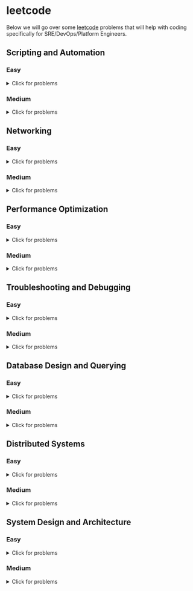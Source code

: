 # leetcode
Below we will go over some [leetcode](https://leetcode.com/problemset/all/) problems that will help with coding specifically for SRE/DevOps/Platform Engineers.

## Scripting and Automation

### Easy
<details>
<summary>Click for problems</summary>
<ol>
<li><a href="https://leetcode.com/problems/length-of-last-word/">Length of Last Word</a> - Problem #58</li>
<details>
<summary>Summary</summary>
This problem involves manipulating strings, which is a common task in scripting. You need to find the length of the last word in a string.
</details>
<details>
<summary>Problem</summary>
</details>
<details>
<summary>Solution</summary>
</details>
<li><a href="https://leetcode.com/problems/add-binary/">Add Binary</a> - Problem #67</li>
<details>
<summary>Summary</summary>
This problem simulates binary addition. In scripting, you might encounter scenarios where you need to perform calculations on binary data.
</details>
<details>
<summary>Problem</summary>
</details>
<details>
<summary>Solution</summary>
</details>
<li><a href="https://leetcode.com/problems/pascals-triangle-ii/">Pascal&#39;s Triangle II</a> - Problem #119</li>
<details>
<summary>Summary</summary>
This problem deals with generating rows of Pascal's Triangle, which can be used in various automated data generation scenarios.
</details>
<details>
<summary>Problem</summary>
</details>
<details>
<summary>Solution</summary>
</details>
<li><a href="https://leetcode.com/problems/merge-sorted-array/">Merge Sorted Array</a> - Problem #88</li>
<details>
<summary>Summary</summary>
This problem is about merging arrays, a common task in scripting when you're working with data from various sources.
</details>
<details>
<summary>Problem</summary>
</details>
<details>
<summary>Solution</summary>
</details>
<li><a href="https://leetcode.com/problems/excel-sheet-column-title/">Excel Sheet Column Title</a> - Problem #168</li>
<details>
<summary>Summary</summary>
In this problem, you convert a column number into the corresponding Excel column title. Such conversions are often encountered in automated data processing.
</details>
<details>
<summary>Problem</summary>
</details>
<details>
<summary>Solution</summary>
</details>
<li><a href="https://leetcode.com/problems/excel-sheet-column-number/">Excel Sheet Column Number</a> - Problem #171</li>
<details>
<summary>Summary</summary>
</details>
<details>
<summary>Problem</summary>
</details>
<details>
<summary>Solution</summary>
</details>
<li><a href="https://leetcode.com/problems/single-number/">Single Number</a> - Problem #136</li>
<details>
<summary>Summary</summary>
This problem involves finding a single number in an array where all other numbers appear twice. It's a common task in automated data analysis.
</details>
<details>
<summary>Problem</summary>
</details>
<details>
<summary>Solution</summary>
</details>
</ol>

</details>

### Medium
<details>
<summary>Click for problems</summary>
<ol>
<li><a href="https://leetcode.com/problems/count-and-say/">Count and Say</a> - Problem #38</li>
<details>
<summary>Summary</summary>
This problem involves generating sequences based on previous values, which can be useful for generating automated sequences of data.
</details>
<details>
<summary>Problem</summary>
</details>
<details>
<summary>Solution</summary>
</details>
<li><a href="https://leetcode.com/problems/reverse-words-in-a-string-ii/">Reverse Words in a String II</a> - Problem #186</li>
<details>
<summary>Summary</summary>
 In this problem, you're asked to reverse the order of words in a string, which can be useful for automating text transformations.
</details>
<details>
<summary>Problem</summary>
</details>
<details>
<summary>Solution</summary>
</details>
<li><a href="https://leetcode.com/problems/reverse-words-in-a-string/">Reverse Words in a String</a> - Problem #151</li>
<details>
<summary>Summary</summary>
Similar to the previous problem, this asks you to reverse the words in a string but not in-place. Scripting can help automate this process.
</details>
<details>
<summary>Problem</summary>
</details>
<details>
<summary>Solution</summary>
</details>
<li><a href="https://leetcode.com/problems/basic-calculator-ii/">Basic Calculator II</a> - Problem #227</li>
<details>
<summary>Summary</summary>
In this problem, you're asked to reverse the order of words in a string, which can be useful for automating text transformations.
</details>
<details>
<summary>Problem</summary>
</details>
<details>
<summary>Solution</summary>
</details>
<li><a href="https://leetcode.com/problems/dungeon-game/">Dungeon Game</a> - Problem #174</li>
<details>
<summary>Summary</summary>
In this problem, you need to determine the minimum initial health to start from the top-left corner and reach the bottom-right corner of a dungeon grid. Automation can help compute this value.
</details>
<details>
<summary>Problem</summary>
</details>
<details>
<summary>Solution</summary>
</details>
<li><a href="https://leetcode.com/problems/group-anagrams/">Group Anagrams</a> - Problem #49</li>
<details>
<summary>Summary</summary>
Automating the process of grouping anagrams from a given list of words is applicable to this problem, aligning with scripting and automation concepts.
</details>
<details>
<summary>Problem</summary>
</details>
<details>
<summary>Solution</summary>
</details>
<li><a href="https://leetcode.com/problems/compare-version-numbers/">Compare Version Numbers</a> - Problem #165</li>
<details>
<summary>Summary</summary>
This problem involves comparing two version numbers. Scripting can help automate the version comparison process, handling different parts of the version numbers.
</details>
<details>
<summary>Problem</summary>
</details>
<details>
<summary>Solution</summary>
</details>
<li><a href="https://leetcode.com/problems/longest-common-prefix/">Longest Common Prefix</a> - Problem #14</li>
<details>
<summary>Summary</summary>
Automating the process of finding the longest common prefix among a list of strings can be applied to this problem, highlighting the role of scripting and automation.
</details>
<details>
<summary>Problem</summary>
</details>
<details>
<summary>Solution</summary>
</details>
</ol>

</details>


## Networking

### Easy
<details>
<summary>Click for problems</summary>
<ol>
<li><a href="https://leetcode.com/problems/first-unique-character-in-a-string/">First Unique Character in a String</a> - Problem #387</li>
<details>
<summary>Summary</summary>
Relates to processing strings, which is fundamental in networking protocols for parsing and validation.
</details>
<details>
<summary>Problem</summary>
</details>
<details>
<summary>Solution</summary>
</details>
<li><a href="https://leetcode.com/problems/implement-strstr/">Implement strStr()</a> - Problem #28</li>
<details>
<summary>Summary</summary>
In networking, substring matching is used in various applications, from pattern matching to searching for headers in network packets.
</details>
<details>
<summary>Problem</summary>
</details>
<details>
<summary>Solution</summary>
</details>
<li><a href="https://leetcode.com/problems/valid-anagram/">Valid Anagram</a> - Problem #242</li>
<details>
<summary>Summary</summary>
String manipulation, such as character sorting, is used in various networking applications, such as checksum calculations.
</details>
<details>
<summary>Problem</summary>
</details>
<details>
<summary>Solution</summary>
</details>
<li><a href="https://leetcode.com/problems/isomorphic-strings/">Isomorphic Strings</a> - Problem #205</li>
<details>
<summary>Summary</summary>
Understanding character mappings is important in networking tasks like encoding and decoding.
</details>
<details>
<summary>Problem</summary>
</details>
<details>
<summary>Solution</summary>
</details>
<li><a href="https://leetcode.com/problems/pascals-triangle/">Pascal&#39;s Triangle</a> - Problem #118</li>
<details>
<summary>Summary</summary>
While not a direct analogy, data organization and computation are crucial in networking protocols and data transmission.
</details>
<details>
<summary>Problem</summary>
</details>
<details>
<summary>Solution</summary>
</details>
<li><a href="https://leetcode.com/problems/move-zeroes/">Move Zeroes</a> - Problem #283</li>
<details>
<summary>Summary</summary>
In networking, data reorganization may be necessary for efficient data transmission.
</details>
<details>
<summary>Problem</summary>
</details>
<details>
<summary>Solution</summary>
</details>
<li><a href="https://leetcode.com/problems/length-of-last-word/">Length of Last Word</a> - Problem #58</li>
<details>
<summary>Summary</summary>
String manipulation, often used in networking tasks like text processing.
</details>
<details>
<summary>Problem</summary>
</details>
<details>
<summary>Solution</summary>
</details>
<li><a href="https://leetcode.com/problems/reverse-vowels-of-a-string/">Reverse Vowels of a String</a> - Problem #345</li>
<details>
<summary>Summary</summary>
String manipulation and transformation are important in many text-based networking applications.
</details>
<details>
<summary>Problem</summary>
</details>
<details>
<summary>Solution</summary>
</details>
</ol>
</details>

### Medium
<details>
<summary>Click for problems</summary>
<ol>
<li><a href="https://leetcode.com/problems/3sum/">3Sum</a> - Problem #15</li>
<details>
<summary>Summary</summary>
In networking, searching for patterns or matches within data streams is a common task.
</details>
<details>
<summary>Problem</summary>
</details>
<details>
<summary>Solution</summary>
</details>
<li><a href="https://leetcode.com/problems/longest-palindromic-substring/">Longest Palindromic Substring</a> - Problem #5</li>
<details>
<summary>Summary</summary>
String processing is essential in networking, such as when parsing and validating URLs or extracting specific data.
</details>
<details>
<summary>Problem</summary>
</details>
<details>
<summary>Solution</summary>
</details>
<li><a href="https://leetcode.com/problems/zigzag-conversion/">ZigZag Conversion</a> - Problem #6</li>
<details>
<summary>Summary</summary>
Resembles data reformatting tasks seen in networking, such as transforming data for compatibility.
</details>
<details>
<summary>Problem</summary>
</details>
<details>
<summary>Solution</summary>
</details>
<li><a href="https://leetcode.com/problems/search-in-rotated-sorted-array/">Search in Rotated Sorted Array</a> - Problem #33</li>
<details>
<summary>Summary</summary>
Searching algorithms are vital for efficient data retrieval in networking databases.
</details>
<details>
<summary>Problem</summary>
</details>
<details>
<summary>Solution</summary>
</details>
<li><a href="https://leetcode.com/problems/rotate-image/">Rotate Image</a> - Problem #48</li>
<details>
<summary>Summary</summary>
Transforming data, as in rotating an image, is analogous to data transformation in networking tasks.
</details>
<details>
<summary>Problem</summary>
</details>
<details>
<summary>Solution</summary>
</details>
<li><a href="https://leetcode.com/problems/word-search/">Word Search</a> - Problem #79</li>
<details>
<summary>Summary</summary>
Reflects pattern searching tasks, which are akin to data processing in networking for finding specific patterns.
</details>
<details>
<summary>Problem</summary>
</details>
<details>
<summary>Solution</summary>
</details>
<li><a href="https://leetcode.com/problems/longest-consecutive-sequence/">Longest Consecutive Sequence</a> - Problem #128</li>
<details>
<summary>Summary</summary>
</details>
<details>
<summary>Problem</summary>
</details>
<details>
<summary>Solution</summary>
</details>
<li><a href="https://leetcode.com/problems/find-peak-element/">Find Peak Element</a> - Problem #162</li>
<details>
<summary>Summary</summary>
Relates to analyzing sequences of data, important in networking for detecting patterns and trends.
</details>
<details>
<summary>Problem</summary>
</details>
<details>
<summary>Solution</summary>
</details>
</ol>
</details>


## Performance Optimization

### Easy
<details>
<summary>Click for problems</summary>
<ol>
<li><a href="https://leetcode.com/problems/best-time-to-buy-and-sell-stock/">Best Time to Buy and Sell Stock</a> - Problem #121</li>
<details>
<summary>Summary</summary>
</details>
<details>
<summary>Problem</summary>
</details>
<details>
<summary>Solution</summary>
</details>
<li><a href="https://leetcode.com/problems/valid-parentheses/">Valid Parentheses</a> - Problem #20</li>
<details>
<summary>Summary</summary>
</details>
<details>
<summary>Problem</summary>
</details>
<details>
<summary>Solution</summary>
</details>
<li><a href="https://leetcode.com/problems/merge-two-sorted-lists/">Merge Two Sorted Lists</a> - Problem #21</li>
<details>
<summary>Summary</summary>
</details>
<details>
<summary>Problem</summary>
</details>
<details>
<summary>Solution</summary>
</details>
<li><a href="https://leetcode.com/problems/climbing-stairs/">Climbing Stairs</a> - Problem #70</li>
<details>
<summary>Summary</summary>
</details>
<details>
<summary>Problem</summary>
</details>
<details>
<summary>Solution</summary>
</details>
<li><a href="https://leetcode.com/problems/min-stack/">Min Stack</a> - Problem #155</li>
<details>
<summary>Summary</summary>
</details>
<details>
<summary>Problem</summary>
</details>
<details>
<summary>Solution</summary>
</details>
<li><a href="https://leetcode.com/problems/count-and-say/">Count and Say</a> - Problem #38</li>
<details>
<summary>Summary</summary>
</details>
<details>
<summary>Problem</summary>
</details>
<details>
<summary>Solution</summary>
</details>
<li><a href="https://leetcode.com/problems/maximum-subarray/">Maximum Subarray</a> - Problem #53</li>
<details>
<summary>Summary</summary>
</details>
<details>
<summary>Problem</summary>
</details>
<details>
<summary>Solution</summary>
</details>
<li><a href="https://leetcode.com/problems/merge-sorted-array/">Merge Sorted Array</a> - Problem #88</li>
<details>
<summary>Summary</summary>
</details>
<details>
<summary>Problem</summary>
</details>
<details>
<summary>Solution</summary>
</details>
</ol>

</details>

### Medium
<details>
<summary>Click for problems</summary>
<ol>
<li><a href="https://leetcode.com/problems/longest-substring-without-repeating-characters/">Longest Substring Without Repeating Characters</a> - Problem #3</li>
<details>
<summary>Summary</summary>
Optimizing substring calculations, similar to optimizing data processing tasks.
</details>
<details>
<summary>Problem</summary>
</details>
<details>
<summary>Solution</summary>
</details>
<li><a href="https://leetcode.com/problems/container-with-most-water/">Container With Most Water</a> - Problem #11</li>
<details>
<summary>Summary</summary>
Optimization of container volume calculations, similar to optimizing data allocation in a system.
</details>
<details>
<summary>Problem</summary>
</details>
<details>
<summary>Solution</summary>
</details>
<li><a href="https://leetcode.com/problems/valid-parentheses/">Valid Parentheses</a> - Problem #20</li>
<details>
<summary>Summary</summary>
Efficient stack usage, relevant in optimizing algorithms and ensuring memory efficiency.
</details>
<details>
<summary>Problem</summary>
</details>
<details>
<summary>Solution</summary>
</details>
<li><a href="https://leetcode.com/problems/search-in-rotated-sorted-array/">Search in Rotated Sorted Array</a> - Problem #33</li>
<details>
<summary>Summary</summary>
 Optimization of search algorithms, crucial in optimizing data retrieval processes.
</details>
<details>
<summary>Problem</summary>
</details>
<details>
<summary>Solution</summary>
</details>
<li><a href="https://leetcode.com/problems/word-search/">Word Search</a> - Problem #79</li>
<details>
<summary>Summary</summary>
Optimization of pattern searching tasks, which is similar to optimizing data processing for finding specific patterns.
</details>
<details>
<summary>Problem</summary>
</details>
<details>
<summary>Solution</summary>
</details>
<li><a href="https://leetcode.com/problems/valid-number/">Valid Number</a> - Problem #65</li>
<details>
<summary>Summary</summary>
Efficient number validation, important in optimizing data processing and input validation.
</details>
<details>
<summary>Problem</summary>
</details>
<details>
<summary>Solution</summary>
</details>
</ol>
</details>



## Troubleshooting and Debugging

### Easy
<details>
<summary>Click for problems</summary>
<ol>
<li><a href="https://leetcode.com/problems/two-sum/">Two Sum</a> - Problem #1</li>
<details>
<summary>Summary</summary>
This problem requires problem-solving and debugging skills, similar to identifying issues and bugs in distributed systems.
</details>
<details>
<summary>Problem</summary>
</details>
<details>
<summary>Solution</summary>
</details>
<li><a href="https://leetcode.com/problems/palindrome-number/">Palindrome Number</a> - Problem #9</li>
<details>
<summary>Summary</summary>
Involves checking for palindromes, akin to debugging and validating data correctness.
</details>
<details>
<summary>Problem</summary>
</details>
<details>
<summary>Solution</summary>
</details>
<li><a href="https://leetcode.com/problems/longest-common-prefix/">Longest Common Prefix</a> - Problem #14</li>
<details>
<summary>Summary</summary>
Similar to identifying common patterns, a crucial skill in debugging distributed systems.
</details>
<details>
<summary>Problem</summary>
</details>
<details>
<summary>Solution</summary>
</details>
<li><a href="https://leetcode.com/problems/valid-parentheses/">Valid Parentheses</a> - Problem #20</li>
<details>
<summary>Summary</summary>
Debugging skills are important in verifying the correctness of algorithms, a key aspect of troubleshooting.
</details>
<details>
<summary>Problem</summary>
</details>
<details>
<summary>Solution</summary>
</details>
<li><a href="https://leetcode.com/problems/implement-strstr/">Implement strStr()</a> - Problem #28</li>
<details>
<summary>Summary</summary>
Debugging and testing string matching algorithms is essential in identifying and fixing errors.
</details>
<details>
<summary>Problem</summary>
</details>
<details>
<summary>Solution</summary>
</details>
<li><a href="https://leetcode.com/problems/longest-common-prefix/">Longest Common Prefix</a> - Problem #14</li>
<details>
<summary>Summary</summary>
Debugging and problem-solving for identifying common patterns, akin to troubleshooting issues related to data analysis and processing.
</details>
<details>
<summary>Problem</summary>
</details>
<details>
<summary>Solution</summary>
</details>
</ol>

</details>

### Medium
<details>
<summary>Click for problems</summary>
<ol>
<li><a href="https://leetcode.com/problems/group-anagrams/">Group Anagrams</a> - Problem #49</li>
<details>
<summary>Summary</summary>
Problem-solving and debugging related to string manipulation, similar to identifying and fixing errors in data transformations.
</details>
<details>
<summary>Problem</summary>
</details>
<details>
<summary>Solution</summary>
</details>
<li><a href="https://leetcode.com/problems/compare-version-numbers/">Compare Version Numbers</a> - Problem #165</li>
<details>
<summary>Summary</summary>
Debugging and problem-solving for version comparison, similar to identifying compatibility issues in distributed systems.
</details>
<details>
<summary>Problem</summary>
</details>
<details>
<summary>Solution</summary>
</details>
<li><a href="https://leetcode.com/problems/decode-string/">Decode String</a> - Problem #394</li>
<details>
<summary>Summary</summary>
Debugging and problem-solving for decoding tasks, similar to fixing issues with data transformations.
</details>
<details>
<summary>Problem</summary>
</details>
<details>
<summary>Solution</summary>
</details>
<li><a href="https://leetcode.com/problems/top-k-frequent-words/">Top K Frequent Words</a> - Problem #692</li>
<details>
<summary>Summary</summary>
Debugging and problem-solving related to frequent item calculations, similar to identifying and fixing issues with data analysis.
</details>
<details>
<summary>Problem</summary>
</details>
<details>
<summary>Solution</summary>
</details>
<li><a href="https://leetcode.com/problems/multiply-strings/">Multiply Strings</a> - Problem #43</li>
<details>
<summary>Summary</summary>
Debugging and optimizing string multiplication algorithms, crucial in identifying and fixing performance bottlenecks
</details>
<details>
<summary>Problem</summary>
</details>
<details>
<summary>Solution</summary>
</details>
</ol>

</details>


## Database Design and Querying

### Easy
<details>
<summary>Click for problems</summary>
<ol>
<li><a href="https://leetcode.com/problems/combine-two-tables/">Combine Two Tables</a> - Problem #175</li>
<details>
<summary>Summary</summary>
This problem involves using SQL <code>JOIN</code> to combine information from two different tables based on a common key.
</details>
<details>
<summary>Problem</summary>
</details>
<details>
<summary>Solution</summary>
</details>
<li><a href="https://leetcode.com/problems/rising-temperature/">Rising Temperature</a></li>
<details>
<summary>Summary</summary>
This problem focuses on querying a <code>Weather</code> table to find days where the temperature was higher than the previous day.
</details>
<details>
<summary>Problem</summary>
</details>
<details>
<summary>Solution</summary>
</details>
<li><a href="https://leetcode.com/problems/big-countries/">Big Countries</a> - Problem #595</li>
<details>
<summary>Summary</summary>
This problem involves selecting countries with a population greater than 250 million or an area greater than 3 million square kilometers using SQL.
</details>
<details>
<summary>Problem</summary>
</details>
<details>
<summary>Solution</summary>
</details>
<li><a href="https://leetcode.com/problems/employees-earning-more-than-their-managers/">Employees Earning More Than Their Managers</a></li>
<details>
<summary>Summary</summary>
In this problem, you need to compare salaries between employees and their managers using SQL queries.
</details>
<details>
<summary>Problem</summary>
</details>
<details>
<summary>Solution</summary>
</details>
<li><a href="https://leetcode.com/problems/customers-who-never-order/">Customers Who Never Order</a></li>
<details>
<summary>Summary</summary>
This problem requires identifying customers who have never placed an order by using a combination of SQL <code>JOIN</code> and <code>NOT EXISTS</code>.
</details>
<details>
<summary>Problem</summary>
</details>
<details>
<summary>Solution</summary>
</details>
<li><a href="https://leetcode.com/problems/second-highest-salary/">Second Highest Salary</a></li>
<details>
<summary>Summary</summary>
In this problem, you need to retrieve the second highest salary from an <code>Employee</code> table using SQL queries.
</details>
<details>
<summary>Problem</summary>
</details>
<details>
<summary>Solution</summary>
</details>
<li><a href="https://leetcode.com/problems/duplicate-emails/">Duplicate Emails</a></li>
<details>
<summary>Summary</summary>
The task here is to find duplicate email addresses from a <code>Person</code> table using SQL queries.
</details>
<details>
<summary>Problem</summary>
</details>
<details>
<summary>Solution</summary>
</details>
</ol>

</details>

### Medium
<details>
<summary>Click for problems</summary>
<ol>
<li><a href="https://leetcode.com/problems/nth-highest-salary/">Nth Highest Salary</a> - Problem #177</li>
<details>
<summary>Summary</summary>
This problem involves finding the Nth highest salary using SQL.
</details>
<details>
<summary>Problem</summary>
</details>
<details>
<summary>Solution</summary>
</details>
<li><a href="https://leetcode.com/problems/consecutive-numbers/">Consecutive Numbers</a> - Problem #180</li>
<details>
<summary>Summary</summary>
The task is to find numbers that appear at least three times consecutively in a table using SQL queries.
</details>
<details>
<summary>Problem</summary>
</details>
<details>
<summary>Solution</summary>
</details>
<li><a href="https://leetcode.com/problems/exchange-seats/">Exchange Seats</a> - Problem #626</li>
<details>
<summary>Summary</summary>
This problem involves simulating a classroom seating arrangement and exchanging the seats of adjacent students. You are given a table that represents the current seating arrangement with student IDs and their corresponding seats. The task is to design a query that exchanges the seats of adjacent students, assuming that the total number of students is even.

This problem demonstrates the use of SQL queries to manipulate and update data in a database table. The problem tests your ability to work with relational data, update specific rows, and perform conditional updates based on the positions of students.

In a real-world scenario, this problem reflects how database queries can be used to manage seating arrangements, perform data updates, and ensure data consistency. It showcases your skills in writing efficient and effective SQL queries to perform specific tasks within a database environment.
</details>
<details>
<summary>Problem</summary>
</details>
<details>
<summary>Solution</summary>
</details>
<li><a href="https://leetcode.com/problems/product-price-at-a-given-date/">Product Price at a Given Date</a> - Problem #1164</li>
<details>
<summary>Summary</summary>
This problem involves querying a database to find the price of a product at a given date. It requires crafting SQL queries to filter products based on their price history and the provided date. The problem tests your ability to retrieve historical data from a database and filter it based on specific conditions.
</details>
<details>
<summary>Problem</summary>
</details>
<details>
<summary>Solution</summary>
</details>
<li><a href="https://leetcode.com/problems/second-highest-salary/">Second Highest Salary</a>  - Problem #180</li>
<details>
<summary>Summary</summary>
This problem asks you to find all numbers that appear at least three times consecutively in a table. You need to design a query that identifies consecutive occurrences of numbers and returns the desired result. This problem tests your understanding of querying and identifying patterns in data.
</details>
<details>
<summary>Problem</summary>
</details>
<details>
<summary>Solution</summary>
</details>
<li><a href="https://leetcode.com/problems/last-person-to-fit-in-the-bus/">Last Person to Fit in the Bus</a> - Problem #1204</li>
<details>
<summary>Summary</summary>
This problem is about simulating elevator trips for a building. You need to design a query to determine who was the last person to fit in the elevator after a certain time. It involves joining tables, filtering data based on specific conditions, and finding the maximum value. The problem mirrors real-world scenarios where database queries are used to manage and analyze data about people and events.
</details>
<details>
<summary>Problem</summary>
</details>
<details>
<summary>Solution</summary>
</details>
<li><a href="https://leetcode.com/problems/tree-node/">Tree Node</a> - Problem #608</li>
<details>
<summary>Summary</summary>
This problem involves working with a database table representing a tree structure. You need to design a query to retrieve information about parent and child relationships within the tree. It's an example of how databases can be used to model hierarchical structures and retrieve data based on those relationships.
</details>
<details>
<summary>Problem</summary>
</details>
<details>
<summary>Solution</summary>
</details>
<li><a href="https://leetcode.com/problems/rank-scores/">Rank Scores</a> - Problem #178</li>
<details>
<summary>Summary</summary>
In this problem, you are tasked with ranking scores in a database table. You need to design a query that assigns ranks to scores while handling cases of ties. This problem is a classic example of using SQL to generate rankings and order data based on certain criteria.


</details>
<details>
<summary>Problem</summary>
</details>
<details>
<summary>Solution</summary>
</details>
</ol>
</details>


## Distributed Systems

### Easy
<details>
<summary>Click for problems</summary>
<ol>
<li><a href="https://leetcode.com/problems/nim-game/">Nim Game</a> - Problem #292</li>
<details>
<summary>Summary</summary>
This problem illustrates game strategy in a distributed context, akin to making decisions in a distributed environment.
</details>
<details>
<summary>Problem</summary>
</details>
<details>
<summary>Solution</summary>
</details>
<li><a href="https://leetcode.com/problems/flood-fill/">Flood Fill</a> - Problem #733</li>
<details>
<summary>Summary</summary>
This problem simulates the spread of information through cells, similar to data propagation in distributed systems.
</details>
<details>
<summary>Problem</summary>
</details>
<details>
<summary>Solution</summary>
</details>
<li><a href="https://leetcode.com/problems/to-lower-case/">To Lower Case</a> - Problem #709</li>
<details>
<summary>Summary</summary>
This problem demonstrates converting strings to lowercase, which is crucial in distributed systems for standardizing data formats.
</details>
<details>
<summary>Problem</summary>
</details>
<details>
<summary>Solution</summary>
</details>
<li><a href="https://leetcode.com/problems/climbing-stairs/">Climbing Stairs</a> - Problem #70</li>
<details>
<summary>Summary</summary>
This problem compares to distributed problems with multiple paths, where optimizing traversal becomes essential.
</details>
<details>
<summary>Problem</summary>
</details>
<details>
<summary>Solution</summary>
</details>
<li><a href="https://leetcode.com/problems/balanced-binary-tree/">Balanced Binary Tree</a> - Problem #110</li>
<details>
<summary>Summary</summary>
Balancing a binary tree is essential in distributed databases for optimizing data storage and retrieval.
</details>
<details>
<summary>Problem</summary>
</details>
<details>
<summary>Solution</summary>
</details>
<li><a href="https://leetcode.com/problems/the-maze-ii/">The Maze II</a> - Problem #505</li>
<details>
<summary>Summary</summary>
This problem involves finding paths in a maze, similar to navigation and pathfinding in distributed networks.
</details>
<details>
<summary>Problem</summary>
</details>
<details>
<summary>Solution</summary>
</details>
</ol>

</details>

### Medium
<details>
<summary>Click for problems</summary>
<ol>
<li><a href="https://leetcode.com/problems/network-delay-time/">Network Delay Time</a> - Problem #743</li>
<details>
<summary>Summary</summary>
This problem mimics the propagation of information through a distributed network, similar to data transmission delays.
</details>
<details>
<summary>Problem</summary>
</details>
<details>
<summary>Solution</summary>
</details>
<li><a href="https://leetcode.com/problems/number-of-islands/">Number of Islands</a> - Problem #200</li>
<details>
<summary>Summary</summary>
This problem relates to distributed computation by simulating the spread of information through connected components in a grid.
</details>
<details>
<summary>Problem</summary>
</details>
<details>
<summary>Solution</summary>
</details>
<li><a href="https://leetcode.com/problems/course-schedule/">Course Schedule</a> - Problem #207</li>
<details>
<summary>Summary</summary>
This problem reflects dependencies in distributed task scheduling, which is crucial for resource allocation
</details>
<details>
<summary>Problem</summary>
</details>
<details>
<summary>Solution</summary>
</details>
<li><a href="https://leetcode.com/problems/as-far-from-land-as-possible/">As Far from Land as Possible</a> - Problem #1162</li>
<details>
<summary>Summary</summary>
This problem involves measuring distances between nodes, similar to distance calculations in a distributed spatial context.
</details>
<details>
<summary>Problem</summary>
</details>
<details>
<summary>Solution</summary>
</details>
<li><a href="https://leetcode.com/problems/rotting-oranges/">Rotting Oranges</a> - Problem #994</li>
<details>
<summary>Summary</summary>
This problem simulates distributed state changes and their propagation, similar to message passing in distributed systems.
</details>
<details>
<summary>Problem</summary>
</details>
<details>
<summary>Solution</summary>
</details>
<li><a href="https://leetcode.com/problems/evaluate-division/">Evaluate Division</a> - Problem #399</li>
<details>
<summary>Summary</summary>
This problem resembles graph traversal and calculations, which are often seen in distributed systems' computations.
</details>
<details>
<summary>Problem</summary>
</details>
<details>
<summary>Solution</summary>
</details>
<li><a href="https://leetcode.com/problems/evaluate-division/">Evaluate Division</a> - Problem #399</li>
<details>
<summary>Summary</summary>
This problem continues the analogy of graph traversal and distributed calculations.
</details>
<details>
<summary>Problem</summary>
</details>
<details>
<summary>Solution</summary>
</details>
</ol>
</details>

## System Design and Architecture

### Easy
<details>
<summary>Click for problems</summary>
<ol>
<li><a href="https://leetcode.com/problems/design-hashset/">Design HashSet</a> - Problem #705</li>
<details>
<summary>Summary</summary>
<p>In this problem, you&#39;re required to design a simple HashSet data structure, supporting basic operations like insertion, deletion, and checking for the presence of an element. While this problem might seem straightforward, it has some underlying connections to system design and architecture concepts:</p>
<ol>
<li><p><strong>Data Modeling and Storage:</strong> When designing a HashSet, you need to think about how to organize and store the data efficiently. This can relate to database schema design in a larger system, where you would consider how to store and access data optimally.</p>
</li>
<li><p><strong>Data Access Optimization:</strong> In a larger system, quick access to data is crucial. When designing a HashSet, you&#39;re challenged to implement efficient lookup and manipulation operations, similar to how efficient data retrieval is a key consideration in designing systems.</p>
</li>
<li><p><strong>Collision Handling:</strong> Hash collisions can occur when multiple elements map to the same hash value. This connects to concepts of distributed systems and hashing techniques, which are relevant when handling data across multiple servers.</p>
</li>
<li><p><strong>Concurrency and Consistency:</strong> While the problem might not explicitly require it, in a distributed system, you would need to consider issues like concurrent access and maintaining data consistency. This mirrors challenges faced in distributed databases and systems.</p>
</li>
<li><p><strong>Scalability:</strong> While the problem doesn&#39;t specifically touch on this, when designing a HashSet for a large-scale system, you&#39;d need to think about how to make the data structure scalable, possibly by sharding or partitioning data across different nodes.</p>
</li>
<li><p><strong>Data Integrity and Error Handling:</strong> Ensuring that your HashSet functions correctly and handles errors gracefully is akin to ensuring data integrity and handling exceptions in a real-world system.</p>
</li>
</ol>
<p>While this problem isn&#39;t a full-blown system design challenge, it provides a microcosm of considerations that come into play when designing and implementing data structures in a larger system. It&#39;s about making design choices that optimize for performance, reliability, and scalability—core tenets of system design and architecture.</p>
</details>
<details>

<summary>Problem</summary>
<p>Design a HashSet without using any built-in hash table libraries.</p>
<p>Implement <code>MyHashSet</code> class:</p>
<ul>
<li><code>void add(key)</code> Inserts the value <code>key</code> into the HashSet.</li>
<li><code>bool contains(key</code>) Returns whether the value <code>key</code> exists in the HashSet or not.</li>
<li><code>void remove(key)</code> Removes the value <code>key</code> in the HashSet. If <code>key</code> does not exist in the HashSet, do nothing</li>
</ul>
<p><strong>Example 1:</strong></p>
<p><strong>Input</strong></p>
<pre><code>[<span class="hljs-string">"MyHashSet"</span>, <span class="hljs-string">"add"</span>, <span class="hljs-string">"add"</span>, <span class="hljs-string">"contains"</span>, <span class="hljs-string">"contains"</span>, <span class="hljs-string">"add"</span>, <span class="hljs-string">"contains"</span>, <span class="hljs-string">"remove"</span>, <span class="hljs-string">"contains"</span>]
[[], [<span class="hljs-number">1</span>], [<span class="hljs-number">2</span>], [<span class="hljs-number">1</span>], [<span class="hljs-number">3</span>], [<span class="hljs-number">2</span>], [<span class="hljs-number">2</span>], [<span class="hljs-number">2</span>], [<span class="hljs-number">2</span>]]
</code></pre><p><strong>Output</strong></p>
<pre><code>[<span class="hljs-literal">null</span>, <span class="hljs-literal">null</span>, <span class="hljs-literal">null</span>, <span class="hljs-literal">true</span>, <span class="hljs-literal">false</span>, <span class="hljs-literal">null</span>, <span class="hljs-literal">true</span>, <span class="hljs-literal">null</span>, <span class="hljs-literal">false</span>]
</code></pre><p><strong>Explanation</strong></p>
<pre><code><span class="hljs-type">MyHashSet</span> myHashSet = <span class="hljs-function"><span class="hljs-keyword">new</span> <span class="hljs-title">MyHashSet</span>();
<span class="hljs-title">myHashSet</span>.<span class="hljs-title">add</span>(<span class="hljs-number">1</span>);      <span class="hljs-comment">// set = [1]</span>
<span class="hljs-title">myHashSet</span>.<span class="hljs-title">add</span>(<span class="hljs-number">2</span>);      <span class="hljs-comment">// set = [1, 2]</span>
<span class="hljs-title">myHashSet</span>.<span class="hljs-title">contains</span>(<span class="hljs-number">1</span>); <span class="hljs-comment">// return True</span>
<span class="hljs-title">myHashSet</span>.<span class="hljs-title">contains</span>(<span class="hljs-number">3</span>); <span class="hljs-comment">// return False, (not found)</span>
<span class="hljs-title">myHashSet</span>.<span class="hljs-title">add</span>(<span class="hljs-number">2</span>);      <span class="hljs-comment">// set = [1, 2]</span>
<span class="hljs-title">myHashSet</span>.<span class="hljs-title">contains</span>(<span class="hljs-number">2</span>); <span class="hljs-comment">// return True</span>
<span class="hljs-title">myHashSet</span>.<span class="hljs-title">remove</span>(<span class="hljs-number">2</span>);   <span class="hljs-comment">// set = [1]</span>
<span class="hljs-title">myHashSet</span>.<span class="hljs-title">contains</span>(<span class="hljs-number">2</span>); <span class="hljs-comment">// return False, (already removed)</span></span>
</code></pre><p><strong>Constraints:</strong></p>
<ul>
<li><code>0 &lt;= key &lt;= 106</code></li>
<li>At most 10<sup>4</sup> calls will be made to <code>add</code>, <code>remove</code>, and <code>contains</code>.</li>
</ul>
</details>
<details>
<summary>Solution</summary>


</details>

<li><a href="https://leetcode.com/problems/implement-queue-using-stacks/">Implement Queue using Stacks</a> - Problem #232</li>
<details>
<summary>Summary</summary>
This problem involves designing a queue using stacks. It tests your ability to create a data structure that emulates a queue's behavior using another data structure. Such design considerations are important when implementing efficient data processing pipelines.
</details>
<details>
<summary>Problem</summary>
</details>
<details>
<summary>Solution</summary>
</details>

<li><a href="https://leetcode.com/problems/valid-parentheses/">Valid Parentheses</a> - Problem #20</li>
<details>
<summary>Summary</summary>
This problem focuses on using stacks to validate the ordering of parentheses. While it may seem small-scale, the idea of using stacks to track and manage data is crucial in larger-scale system designs.
</details>
<details>
<summary>Problem</summary>
</details>
<details>
<summary>Solution</summary>
</details>

<li><a href="https://leetcode.com/problems/implement-queue-using-stacks/">Implement Queue using Stacks</a> - Problem #225</li>
<details>
<summary>Summary</summary>
Reinforces the concept of designing a queue using stacks, further illustrating the relationship between different data structures.
</details>
<details>
<summary>Problem</summary>
</details>
<details>
<summary>Solution</summary>
</details>

<li><a href="https://leetcode.com/problems/best-time-to-buy-and-sell-stock/">Best Time to Buy and Sell Stock</a> - Problem #121</li>
<details>
<summary>Summary</summary>
Although primarily a dynamic programming problem, this relates to designing algorithms to optimize certain objectives, which is a core skill in system design. This could be analogous to optimizing resource usage or task scheduling in a larger system.
</details>
<details>
<summary>Problem</summary>
</details>
<details>
<summary>Solution</summary>
</details>


<li><a href="https://leetcode.com/problems/next-greater-element-i/">Next Greater Element I</a> - Problem #496</li>
<details>
<summary>Summary</summary>
This problem reinforces the concept of designing a queue using stacks, further illustrating the relationship between different data structures.
</details>
<details>
<summary>Problem</summary>
</details>
<details>
<summary>Solution</summary>
</details>


</details>

### Medium
<details>
<summary>Click for problems</summary>
<ol>
<li><a href="https://leetcode.com/problems/lru-cache/">LRU Cache</a> - Problem #146</li>
<details>
<summary>Summary</summary>
Designing a least recently used (LRU) cache involves managing data eviction strategies efficiently, which is crucial in system design where memory management and caching play a role.
</details>
<details>
<summary>Problem</summary>
</details>
<details>
<summary>Solution</summary>
</details>
<li><a href="https://leetcode.com/problems/reorder-routes-to-make-all-paths-lead-to-the-city-zero/">Reorder Routes to Make All Paths Lead to the City Zero</a> - Problem #1466</li>
<details>
<summary>Summary</summary>
This problem simulates reordering routes in a directed graph to centralize paths. In system design, centralized data processing and communication can improve efficiency and reduce latency.
</details>
<details>
<summary>Problem</summary>
</details>
<details>
<summary>Solution</summary>
</details>
<li><a href="https://leetcode.com/problems/min-stack/">Min Stack</a> - Problem #155</li>
<details>
<summary>Summary</summary>
This problem requires designing a stack that supports constant-time retrieval of the minimum element. It relates to designing data structures that optimize for certain operations, which is a fundamental aspect of system design and architecture.
</details>
<details>
<summary>Problem</summary>
</details>
<details>
<summary>Solution</summary>
</details>
<li><a href="https://leetcode.com/problems/count-unhappy-friends/">Count Unhappy Friends</a> - Problem #1583</li>
<details>
<summary>Summary</summary>
This problem requires designing a mechanism to count unhappy friends based on their preferences. This concept is similar to data analysis and pattern recognition in larger-scale systems.
</details>
<details>
<summary>Problem</summary>
</details>
<details>
<summary>Solution</summary>
</details>
<li><a href="https://leetcode.com/problems/construct-binary-tree-from-preorder-and-inorder-traversal/">Construct Binary Tree from Preorder and Inorder Traversal</a> - Problem #105</li>
<details>
<summary>Summary</summary>
In system design, constructing complex data structures efficiently from partial information can be crucial for optimization.
</details>
<details>
<summary>Problem</summary>
</details>
<details>
<summary>Solution</summary>
</details>
<li><a href="https://leetcode.com/problems/accounts-merge/">Accounts Merge</a> - Problem #721</li>
<details>
<summary>Summary</summary>
This problem involves designing a mechanism to merge user accounts, which is analogous to merging data and records in a larger system.
</details>
<details>
<summary>Problem</summary>
</details>
<details>
<summary>Solution</summary>
</details>
</ol>
</details>